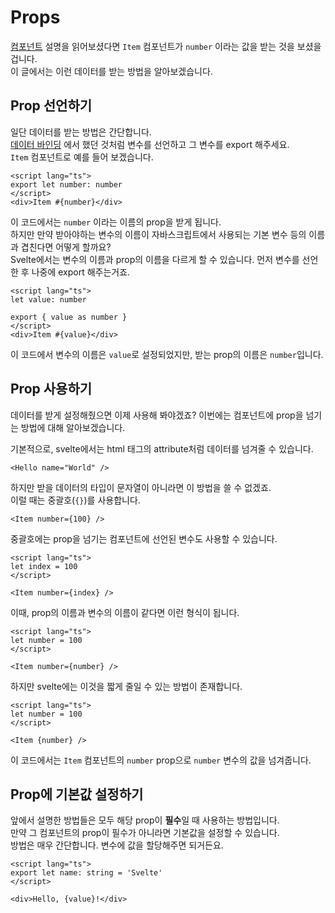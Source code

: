 # Props

[컴포넌트](components) 설명을 읽어보셨다면 `Item` 컴포넌트가 `number` 이라는 값을 받는 것을 보셨을 겁니다.  
이 글에서는 이런 데이터를 받는 방법을 알아보겠습니다.

## Prop 선언하기

일단 데이터를 받는 방법은 간단합니다.  
[데이터 바인딩](data-binding) 에서 했던 것처럼 변수를 선언하고 그 변수를 export 해주세요.  
`Item` 컴포넌트로 예를 들어 보겠습니다.

```svelte title="Item.svelte"
<script lang="ts">
export let number: number
</script>
<div>Item #{number}</div>
```

이 코드에서는 `number` 이라는 이름의 prop을 받게 됩니다.  
하지만 만약 받아야하는 변수의 이름이 자바스크립트에서 사용되는 기본 변수 등의 이름과 겹친다면 어떻게 할까요?  
Svelte에서는 변수의 이름과 prop의 이름을 다르게 할 수 있습니다.
먼저 변수를 선언한 후 나중에 export 해주는거죠.

```svelte title="Item.svelte"
<script lang="ts">
let value: number

export { value as number }
</script>
<div>Item #{value}</div>
```

이 코드에서 변수의 이름은 `value`로 설정되었지만, 받는 prop의 이름은 `number`입니다.

## Prop 사용하기

데이터를 받게 설정해줬으면 이제 사용해 봐야겠죠? 이번에는 컴포넌트에 prop을 넘기는 방법에 대해 알아보겠습니다.

기본적으로, svelte에서는 html 태그의 attribute처럼 데이터를 넘겨줄 수 있습니다.

```svelte
<Hello name="World" />
```

하지만 받을 데이터의 타입이 문자열이 아니라면 이 방법을 쓸 수 없겠죠.  
이럴 때는 중괄호(`{}`)를 사용합니다.

```svelte
<Item number={100} />
```

중괄호에는 prop을 넘기는 컴포넌트에 선언된 변수도 사용할 수 있습니다.

```svelte
<script lang="ts">
let index = 100
</script>

<Item number={index} />
```

이때, prop의 이름과 변수의 이름이 같다면 이런 형식이 됩니다.

```svelte
<script lang="ts">
let number = 100
</script>

<Item number={number} />
```

하지만 svelte에는 이것을 짧게 줄일 수 있는 방법이 존재합니다.

```svelte
<script lang="ts">
let number = 100
</script>

<Item {number} />
```

이 코드에서는 `Item` 컴포넌트의 `number` prop으로 `number` 변수의 값을 넘겨줍니다.

## Prop에 기본값 설정하기

앞에서 설명한 방법들은 모두 해당 prop이 **필수**일 때 사용하는 방법입니다.  
만약 그 컴포넌트의 prop이 필수가 아니라면 기본값을 설정할 수 있습니다.  
방법은 매우 간단합니다. 변수에 값을 할당해주면 되거든요.

```svelte title="Hello.svelte"
<script lang="ts">
export let name: string = 'Svelte'
</script>

<div>Hello, {value}!</div>
```

